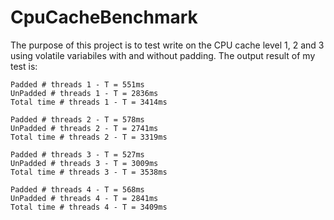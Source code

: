 # CpuCacheBenchmark

The purpose of this project is to test write on the CPU cache level 1, 2 and 3 using volatile variabiles with and without padding. The output result of my test is:

	Padded # threads 1 - T = 551ms
	UnPadded # threads 1 - T = 2836ms
	Total time # threads 1 - T = 3414ms

	Padded # threads 2 - T = 578ms
	UnPadded # threads 2 - T = 2741ms
	Total time # threads 2 - T = 3319ms

	Padded # threads 3 - T = 527ms
	UnPadded # threads 3 - T = 3009ms
	Total time # threads 3 - T = 3538ms

	Padded # threads 4 - T = 568ms
	UnPadded # threads 4 - T = 2841ms
	Total time # threads 4 - T = 3409ms


